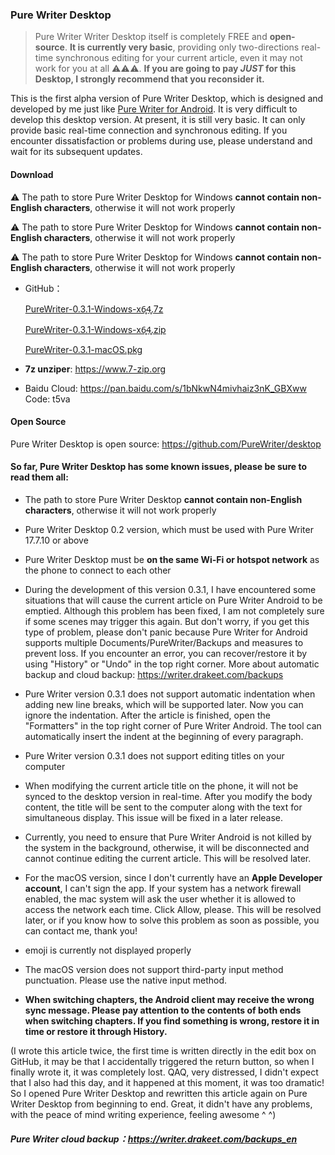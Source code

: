 ### Pure Writer Desktop



> Pure Writer Writer Desktop itself is completely FREE and **open-source**. **It is currently very basic**, providing only two-directions real-time synchronous editing for your current article, even it may not work for you at all ⚠️⚠️⚠️. **If you are going to pay _JUST_ for this Desktop, I strongly recommend that you reconsider it.**

This is the first alpha version of Pure Writer Desktop, which is designed and developed by me just like [Pure Writer for Android](https://writer.drakeet.com). It is very difficult to develop this desktop version. At present, it is still very basic. It can only provide basic real-time connection and synchronous editing. If you encounter dissatisfaction or problems during use, please understand and wait for its subsequent updates.

#### Download

⚠️ The path to store Pure Writer Desktop for Windows **cannot contain non-English characters**, otherwise it will not work properly

⚠️ The path to store Pure Writer Desktop for Windows **cannot contain non-English characters**, otherwise it will not work properly

⚠️ The path to store Pure Writer Desktop for Windows **cannot contain non-English characters**, otherwise it will not work properly

- GitHub：

  [PureWriter-0.3.1-Windows-x6̥4̥.7z](https://github.com/PureWriter/desktop/releases/download/0.3.1/PureWriter-0.3.1-Windows-x64.7z)

  [PureWriter-0.3.1-Windows-x6̥4̥.zip](https://github.com/PureWriter/desktop/releases/download/0.3.1/PureWriter-0.3.1-Windows-x64.zip)

  [PureWriter-0.3.1-macOS.pkg](https://github.com/PureWriter/desktop/releases/download/0.3.1/PureWriter-0.3.1-macOS.pkg)

- **7z unziper**: https://www.7-zip.org

- Baidu Cloud: https://pan.baidu.com/s/1bNkwN4mivhaiz3nK_GBXww Code: t5va

#### Open Source

Pure Writer Desktop is open source: https://github.com/PureWriter/desktop

#### So far, Pure Writer Desktop has some known issues, please be sure to read them all:

- The path to store Pure Writer Desktop **cannot contain non-English characters**, otherwise it will not work properly

- Pure Writer Desktop 0.2 version, which must be used with Pure Writer 17.7.10 or above

- Pure Writer Desktop must be **on the same Wi-Fi or hotspot network** as the phone to connect to each other

- During the development of this version 0.3.1, I have encountered some situations that will cause the current article on Pure Writer Android to be emptied. Although this problem has been fixed, I am not completely sure if some scenes may trigger this again. But don't worry, if you get this type of problem, please don't panic because Pure Writer for Android supports multiple Documents/PureWriter/Backups and measures to prevent loss. If you encounter an error, you can recover/restore it by using "History" or "Undo" in the top right corner. More about automatic backup and cloud backup: https://writer.drakeet.com/backups

- Pure Writer version 0.3.1 does not support automatic indentation when adding new line breaks, which will be supported later. Now you can ignore the indentation. After the article is finished, open the "Formatters" in the top right corner of Pure Writer Android. The tool can automatically insert the indent at the beginning of every paragraph.

- Pure Writer version 0.3.1 does not support editing titles on your computer

- When modifying the current article title on the phone, it will not be synced to the desktop version in real-time. After you modify the body content, the title will be sent to the computer along with the text for simultaneous display. This issue will be fixed in a later release.

- Currently, you need to ensure that Pure Writer Android is not killed by the system in the background, otherwise, it will be disconnected and cannot continue editing the current article. This will be resolved later.

- For the macOS version, since I don't currently have an **Apple Developer account**, I can't sign the app. If your system has a network firewall enabled, the mac system will ask the user whether it is allowed to access the network each time. Click Allow, please. This will be resolved later, or if you know how to solve this problem as soon as possible, you can contact me, thank you!

- emoji is currently not displayed properly

- The macOS version does not support third-party input method punctuation. Please use the native input method.

- **When switching chapters, the Android client may receive the wrong sync message. Please pay attention to the contents of both ends when switching chapters. If you find something is wrong, restore it in time or restore it through History.**

(I wrote this article twice, the first time is written directly in the edit box on GitHub, it may be that I accidentally triggered the return button, so when I finally wrote it, it was completely lost. QAQ, very distressed, I didn't expect that I also had this day, and it happened at this moment, it was too dramatic! So I opened Pure Writer Desktop and rewritten this article again on Pure Writer Desktop from beginning to end. Great, it didn't have any problems, with the peace of mind writing experience, feeling awesome ^ ^)

##### Pure Writer cloud backup：https://writer.drakeet.com/backups_en

